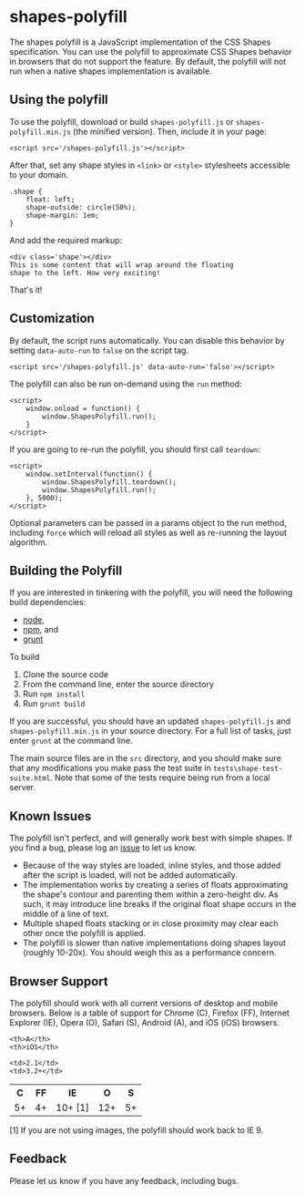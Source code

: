 shapes-polyfill
===============

The shapes polyfill is a JavaScript implementation of the CSS Shapes specification.
You can use the polyfill to approximate CSS Shapes behavior in browsers that do not
support the feature. By default, the polyfill will not run when a native shapes
implementation is available.

## Using the polyfill

To use the polyfill, download or build `shapes-polyfill.js` or `shapes-polyfill.min.js` (the minified version). Then, include it in your page:

    <script src='/shapes-polyfill.js'></script>

After that, set any shape styles in `<link>` or `<style>` stylesheets accessible to your domain.

    .shape {
        float: left;
        shape-outside: circle(50%);
        shape-margin: 1em;
    }

And add the required markup:

    <div class='shape'></div>
    This is some content that will wrap around the floating
    shape to the left. How very exciting!

That's it!

## Customization

By default, the script runs automatically. You can disable this behavior by setting `data-auto-run` to `false` on the script tag.

    <script src='/shapes-polyfill.js' data-auto-run='false'></script>

The polyfill can also be run on-demand using the `run` method:

    <script>
        window.onload = function() {
            window.ShapesPolyfill.run();
        }
    </script>

If you are going to re-run the polyfill, you should first call `teardown`:

    <script>
        window.setInterval(function() {
            window.ShapesPolyfill.teardown();
            window.ShapesPolyfill.run();
        }, 5000);
    </script>

Optional parameters can be passed in a params object to the run method, including `force` which will reload all styles as well as re-running the layout algorithm.

## Building the Polyfill

If you are interested in tinkering with the polyfill, you will need the following build dependencies:

* [node][node],
* [npm][npm], and
* [grunt][grunt]

To build
1. Clone the source code
2. From the command line, enter the source directory
3. Run `npm install`
4. Run `grunt build`

If you are successful, you should have an updated `shapes-polyfill.js` and `shapes-polyfill.min.js` in your source directory. For a full list of tasks, just enter `grunt` at the command line.

The main source files are in the `src` directory, and you should make sure that any modifications you make pass the test suite in `tests\shape-test-suite.html`. Note that some of the tests require being run from a local server.

## Known Issues

The polyfill isn't perfect, and will generally work best with simple shapes. If you find a bug, please log an [issue][new-issue] to let us know.
* Because of the way styles are loaded, inline styles, and those added after the script is loaded, will not be added automatically.
* The implementation works by creating a series of floats approximating the shape's contour and parenting them within a zero-height div. As such, it may introduce line breaks if the original float shape occurs in the middle of a line of text.
* Multiple shaped floats stacking or in close proximity may clear each other once the polyfill is applied.
* The polyfill is slower than native implementations doing shapes layout (roughly 10-20x). You should weigh this as a performance concern.

## Browser Support

The polyfill should work with all current versions of desktop and mobile browsers. Below is a table of support for Chrome (C), Firefox (FF), Internet Explorer (IE), Opera (O), Safari (S), Android (A), and iOS (iOS) browsers.

<table class='browser-support'>
  <tr>
    <th>C</th>
    <th>FF</th>
    <th>IE</th>
    <th>O</th>
    <th>S</th>

    <th>A</th>
    <th>iOS</th>
  </tr>
  <tr>
    <td>5+</td>
    <td>4+</td>
    <td>10+ [1]</td>
    <td>12+</td>
    <td>5+</td>

    <td>2.1</td>
    <td>3.2+</td>
  </tr>
</table>

[1] If you are not using images, the polyfill should work back to IE 9.

## Feedback

Please let us know if you have any feedback, including bugs.

[new-issue]: https://github.com/adobe-webplatform/css-shapes-polyfill/issues/new
[node]: http://nodejs.org
[npm]: http://www.npmjs.org
[grunt]: http://gruntjs.com
